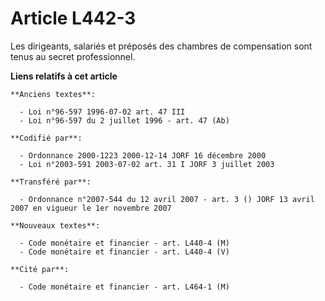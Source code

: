 # Article L442-3

Les dirigeants, salariés et préposés des chambres de compensation sont tenus au secret professionnel.

**Liens relatifs à cet article**

	**Anciens textes**:

	  - Loi n°96-597 1996-07-02 art. 47 III
	  - Loi n°96-597 du 2 juillet 1996 - art. 47 (Ab)

	**Codifié par**:

	  - Ordonnance 2000-1223 2000-12-14 JORF 16 décembre 2000
	  - Loi n°2003-591 2003-07-02 art. 31 I JORF 3 juillet 2003

	**Transféré par**:

	  - Ordonnance n°2007-544 du 12 avril 2007 - art. 3 () JORF 13 avril 2007 en vigueur le 1er novembre 2007

	**Nouveaux textes**:

	  - Code monétaire et financier - art. L440-4 (M)
	  - Code monétaire et financier - art. L440-4 (V)

	**Cité par**:

	  - Code monétaire et financier - art. L464-1 (M)
